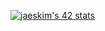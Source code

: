 [![jaeskim's 42 stats](https://badge42.herokuapp.com/api/stats/cbertola)](https://github.com/JaeSeoKim/badge42)
